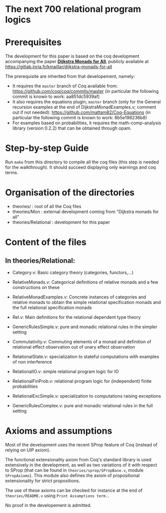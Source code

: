 # The next 700 relational program logics

# Prerequisites

The development for this paper is based on the coq development accompanying
the paper **[Dijkstra Monads for All](https://arxiv.org/abs/1903.01237)**,
publicly available at https://gitlab.inria.fr/kmaillar/dijkstra-monads-for-all

The prerequisite are inherited from that developement, namely:
- It requires the `master` branch of Coq available from:
  https://github.com/coq/coq/commits/master
  (in particular the following commit is known to work: aa851dc5939af)
- It also requires the equations plugin, `master` branch (only for the
  General recursion examples at the end of DijkstraMonadExamples.v;
  comment out if not needed): https://github.com/mattam82/Coq-Equations
  (in particular the following commit is known to work: 8b5e198236b8)
- For examples based on probabilities, it requires the math-comp-analysis
  library (version 0.2.2) that can be obtained through opam.


# Step-by-step Guide

Run `make` from this directory to compile all the coq files
(this step is needed for the walkthrough). It should succeed
displaying only warnings and coq terms.

# Organisation of the directories

- theories/           : root of all the Coq files
- theories/Mon        : external development coming from "Dijkstra monads for all"
- theories/Relational : development for this paper

# Content of the files

## In theories/Relational:
- Category.v: Basic category theory (categories, functors,...)

- RelativeMonads.v: Categorical definitions of relative monads and a few constructions on these

- RelativeMonadExamples.v: Concrete instances of categories and relative
  monads to obtain the simple relational specification monads and
  the full relational specification monads
  
- Rel.v: Main definitions for the relational dependent type theory

- GenericRulesSimple.v: pure and monadic relational rules in the simpler setting

- Commutativity.v: Commuting elements of a monad and definition of relational
  effect observation out of unary effect observation

- RelationalState.v: specialization to stateful computations with examples
  of non interference
  
- RelationalIO.v: simple relational program logic for IO
  
- RelationalFinProb.v: relational program logic for (independent) finite probabilities

- RelationalExcSimple.v: specialization to computations raising exceptions

- GenericRulesComplex.v: pure and monadic relational rules in the full setting


# Axioms and assumptions

Most of the development uses the recent SProp feature of Coq (instead of relying on UIP axiom).

The functional extensionality axiom from Coq's standard library is used
extensively in the development, as well as two variations of it with 
respect to SProp (that can be found in `theories/sprop/SPropBase.v`, module `SPropAxioms`). 
This module also defines the axiom of propositional extensionality 
for strict propositions.

The use of these axioms can be checked for instance at the end of 
`theories/README.v` using `Print Assumptions term.`.

No proof in the developement is admitted.
